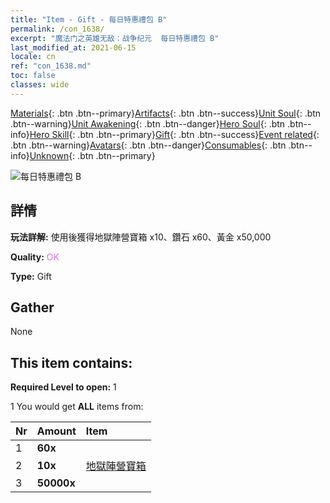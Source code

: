 ```yaml
---
title: "Item - Gift - 每日特惠禮包 B"
permalink: /con_1638/
excerpt: "魔法门之英雄无敌：战争纪元  每日特惠禮包 B"
last_modified_at: 2021-06-15
locale: cn
ref: "con_1638.md"
toc: false
classes: wide
---
```

 [Materials](/ItemsCN/){: .btn .btn--primary}[Artifacts](/ItemsCN/Artifacts/){: .btn .btn--success}[Unit Soul](/ItemsCN/UnitSoul/){: .btn .btn--warning}[Unit Awakening](/ItemsCN/UnitAwakening/){: .btn .btn--danger}[Hero Soul](/ItemsCN/HeroSoul/){: .btn .btn--info}[Hero Skill](/ItemsCN/HeroSkill/){: .btn .btn--primary}[Gift](/ItemsCN/Gift/){: .btn .btn--success}[Event related](/ItemsCN/Events/){: .btn .btn--warning}[Avatars](/ItemsCN/Avatars/){: .btn .btn--danger}[Consumables](/ItemsCN/Consumables/){: .btn .btn--info}[Unknown](/ItemsCN/Unknown/){: .btn .btn--primary}

 ![每日特惠禮包 B](/images/t/i_907220.png)

## 詳情
 **玩法詳解:** 使用後獲得地獄陣營寶箱 x10、鑽石 x60、黃金 x50,000

 **Quality:** <span style="color: #DA70D6">OK</span>

 **Type:** Gift

## Gather

  None

## This item contains:

 **Required Level to open:** 1

 1 You would get **ALL** items  from:

  | Nr | Amount |     Item    |
  |:---|:-------|:------------|
  | 1 |  **60x** | <i class="fas fa-gem"/> |  | 
  | 2 |  **10x** | [地獄陣營寶箱](/cn/Items/con_1273/) |  | 
  | 3 |  **50000x** | <i class="fas fa-coins"/> |  | 
